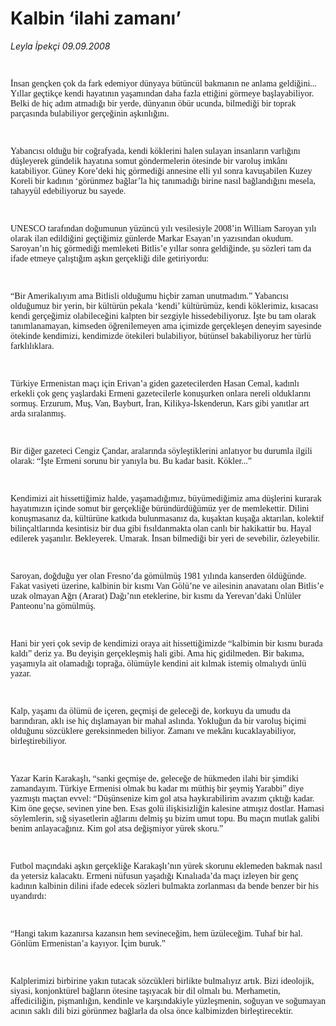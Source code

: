 # Kalbin ‘ilahi zamanı’

*Leyla İpekçi 09.09.2008*

<div class="taraf_structure_2col_1zq">
<div class="margen_n">



 <p><font face="Times"><br/>
<p>İnsan gençken çok da fark edemiyor dünyaya bütüncül bakmanın ne anlama geldiğini... Yıllar geçtikçe kendi hayatının yaşamından daha fazla ettiğini görmeye başlayabiliyor. Belki de hiç adım atmadığı bir yerde, dünyanın öbür ucunda, bilmediği bir toprak parçasında bulabiliyor gerçeğinin aşkınlığını.</p><br/>
<p>Yabancısı olduğu bir coğrafyada, kendi köklerini halen sulayan insanların varlığını düşleyerek gündelik hayatına somut göndermelerin ötesinde bir varoluş imkânı katabiliyor. Güney Kore’deki hiç görmediği annesine elli yıl sonra kavuşabilen Kuzey Koreli bir kadının ‘görünmez bağlar’la hiç tanımadığı birine nasıl bağlandığını mesela, tahayyül edebiliyoruz bu sayede.</p><br/>
<p>UNESCO tarafından doğumunun yüzüncü yılı vesilesiyle 2008’in William Saroyan yılı olarak ilan edildiğini geçtiğimiz günlerde Markar Esayan’ın yazısından okudum. Saroyan’ın hiç görmediği memleketi Bitlis’e yıllar sonra geldiğinde, şu sözleri tam da ifade etmeye çalıştığım aşkın gerçekliği dile getiriyordu: </p><br/>
<p>“Bir Amerikalıyım ama Bitlisli olduğumu hiçbir zaman unutmadım.” Yabancısı olduğumuz bir yerin, bir kültürün pekala ‘kendi’ kültürümüz, kendi köklerimiz, kısacası kendi gerçeğimiz olabileceğini kalpten bir sezgiyle hissedebiliyoruz. İşte bu tam olarak tanımlanamayan, kimseden öğrenilemeyen ama içimizde gerçekleşen deneyim sayesinde ötekinde kendimizi, kendimizde ötekileri bulabiliyor, bütünsel bakabiliyoruz her türlü farklılıklara.</p><br/>
<p>Türkiye Ermenistan maçı için Erivan’a giden gazetecilerden Hasan Cemal, kadınlı erkekli çok genç yaşlardaki Ermeni gazetecilerle konuşurken onlara nereli olduklarını sormuş. Erzurum, Muş, Van, Bayburt, İran, Kilikya-İskenderun, Kars gibi yanıtlar art arda sıralanmış.</p><br/>
<p>Bir diğer gazeteci Cengiz Çandar, aralarında söyleştiklerini anlatıyor bu durumla ilgili olarak: “İşte Ermeni sorunu bir yanıyla bu. Bu kadar basit. Kökler...” </p><br/>
<p>Kendimizi ait hissettiğimiz halde, yaşamadığımız, büyümediğimiz ama düşlerini kurarak hayatımızın içinde somut bir gerçekliğe büründürdüğümüz yer de memlekettir. Dilini konuşmasanız da, kültürüne katkıda bulunmasanız da, kuşaktan kuşağa aktarılan, kolektif bilinçaltlarında kesintisiz bir dua gibi fısıldanmakta olan canlı bir hakikattir bu. Hayal edilerek yaşanılır. Bekleyerek. Umarak. İnsan bilmediği bir yeri de sevebilir, özleyebilir. </p><br/>
<p>Saroyan, doğduğu yer olan Fresno’da gömülmüş 1981 yılında kanserden öldüğünde. Fakat vasiyeti üzerine, kalbinin bir kısmı Van Gölü’ne ve ailesinin anavatanı olan Bitlis’e uzak olmayan Ağrı (Ararat) Dağı’nın eteklerine, bir kısmı da Yerevan’daki Ünlüler Panteonu’na gömülmüş. </p><br/>
<p>Hani bir yeri çok sevip de kendimizi oraya ait hissettiğimizde “kalbimin bir kısmı burada kaldı” deriz ya. Bu deyişin gerçekleşmiş hali gibi. Ama hiç gidilmeden. Bir bakıma, yaşamıyla ait olamadığı toprağa, ölümüyle kendini ait kılmak istemiş olmalıydı ünlü yazar. </p><br/>
<p>Kalp, yaşamı da ölümü de içeren, geçmişi de geleceği de, korkuyu da umudu da barındıran, aklı ise hiç dışlamayan bir mahal aslında. Yokluğun da bir varoluş biçimi olduğunu sözcüklere gereksinmeden biliyor. Zamanı ve mekânı kucaklayabiliyor, birleştirebiliyor.</p><br/>
<p>Yazar Karin Karakaşlı, “sanki geçmişe de, geleceğe de hükmeden ilahi bir şimdiki zamandayım. Türkiye Ermenisi olmak bu kadar mı müthiş bir şeymiş Yarabbi” diye yazmıştı maçtan evvel: “Düşünsenize kim gol atsa haykırabilirim avazım çıktığı kadar. Kim öne geçse, sevinen yine ben. Esas golü ilişkisizliğin kalesine atmışız dostlar. Hamasi söylemlerin, sığ siyasetlerin ağlarını delmiş şu bizim umut topu. Bu maçın mutlak galibi benim anlayacağınız. Kim gol atsa değişmiyor yürek skoru.”</p><br/>
<p>Futbol maçındaki aşkın gerçekliğe Karakaşlı’nın yürek skorunu eklemeden bakmak nasıl da yetersiz kalacaktı. Ermeni nüfusun yaşadığı Kınalıada’da maçı izleyen bir genç kadının kalbinin dilini ifade edecek sözleri bulmakta zorlanması da bende benzer bir his uyandırdı: </p><br/>
<p>“Hangi takım kazanırsa kazansın hem sevineceğim, hem üzüleceğim. Tuhaf bir hal. Gönlüm Ermenistan’a kayıyor. İçim buruk.”</p><br/>
<p>Kalplerimizi birbirine yakın tutacak sözcükleri birlikte bulmalıyız artık. Bizi ideolojik, siyasi, konjonktürel bağların ötesine taşıyacak bir dil olmalı bu. Merhametin, affediciliğin, pişmanlığın, kendinle ve karşındakiyle yüzleşmenin, soğuyan ve soğumayan acının saklı dili bizi görünmez bağlarla da olsa önce kalbimizden birleştirecektir.</p></font><font face="Times New Roman TUR"><br/>
<p align="right"></p></font></p>

<br/>


<div id="taraf_not">
</div>

</div>


</div>
